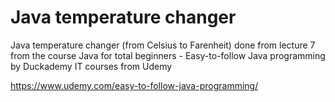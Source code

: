 # Java temperature changer
Java temperature changer (from Celsius to Farenheit) done from lecture 7 from the course Java for total beginners - Easy-to-follow Java programming by Duckademy IT courses from Udemy

https://www.udemy.com/easy-to-follow-java-programming/
